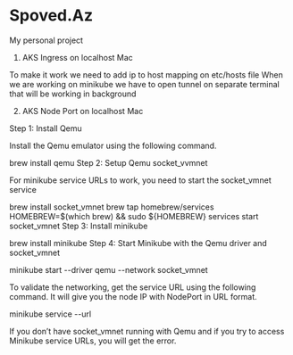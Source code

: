 # Spoved.Az
My personal project 


1. AKS Ingress on localhost Mac

To make it work we need to add ip to host mapping on etc/hosts file
When we are working on minikube we have to open tunnel on separate terminal that will be working in background

2. AKS Node Port on localhost Mac

Step 1: Install Qemu

Install the Qemu emulator using the following command.

brew install qemu
Step 2: Setup Qemu socket_vvmnet

For minikube service URLs to work, you need to start the socket_vmnet service

brew install socket_vmnet
brew tap homebrew/services
HOMEBREW=$(which brew) && sudo ${HOMEBREW} services start socket_vmnet
Step 3: Install minikube

brew install minikube
Step 4: Start Minikube with the Qemu driver and socket_vmnet

minikube start --driver qemu --network socket_vmnet

To validate the networking, get the service URL using the following command. It will give you the node IP with NodePort in URL format.

minikube service <service name with node port> --url

If you don’t have socket_vmnet running with Qemu and if you try to access Minikube service URLs, you will get the error.
```